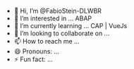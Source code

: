 - 👋 Hi, I’m @FabioStein-DLWBR
- 👀 I’m interested in ... ABAP
- 🌱 I’m currently learning ... CAP | VueJs
- 💞️ I’m looking to collaborate on ...
- 📫 How to reach me ...
- 😄 Pronouns: ...
- ⚡ Fun fact: ...

<!---
FabioStein-DLWBR/FabioStein-DLWBR is a ✨ special ✨ repository because its `README.md` (this file) appears on your GitHub profile.
You can click the Preview link to take a look at your changes.
--->

